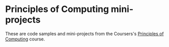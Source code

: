 Principles of Computing mini-projects
===

These are code samples and mini-projects from the Coursers's [Principles of Computing](https://class.coursera.org/principlescomputing-001/) course.
